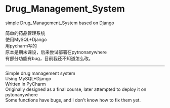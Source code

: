 # Drug_Management_System
simple Drug_Management_System based on Django  
  
简单的药品管理系统  
使用MySQL+Django  
用pycharm写的  
原本是期末课设，后来尝试部署在pytnonanywhere  
有部分功能有bug，目前我还不知道怎么改。
***
Simple drug management system  
Using MySQL+Django  
Written in PyCharm  
Originally designed as a final course, later attempted to deploy it on pytonanywhere  
Some functions have bugs, and I don't know how to fix them yet.  
